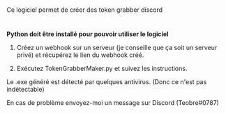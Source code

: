 #
Ce logiciel permet de créer des token grabber discord
#

**Python doit être installé pour pouvoir utiliser le logiciel**

1) Créez un webhook sur un serveur (je conseille que ça soit un serveur privé) et récupérez le lien du webhook créé.

2) Exécutez TokenGrabberMaker.py et suivez les instructions.

Le .exe généré est détecté par quelques antivirus. (Donc ce n'est pas indétectable)

En cas de problème envoyez-moi un message sur Discord (Teobre#0787)
